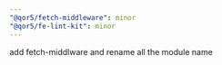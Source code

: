 ```yaml
---
"@qor5/fetch-middleware": minor
"@qor5/fe-lint-kit": minor
---
```


add fetch-middlware and rename all the module name

